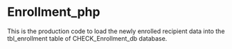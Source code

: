 # Enrollment_php

This is the production code to load the newly enrolled recipient data into the tbl_enrollment table of CHECK_Enrollment_db database.
